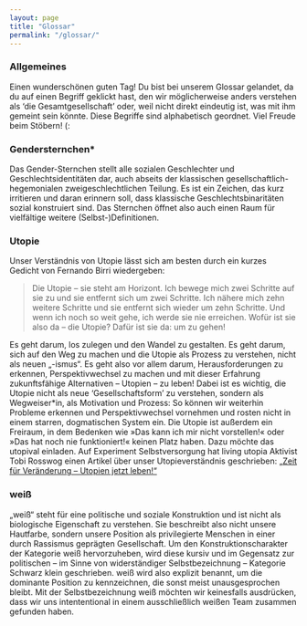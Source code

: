 ```yaml
---
layout: page
title: "Glossar"
permalink: "/glossar/"
---
```


### Allgemeines
Einen wunderschönen guten Tag! Du bist bei unserem Glossar gelandet, da du auf einen Begriff geklickt hast, den wir möglicherweise anders verstehen als ‘die Gesamtgesellschaft’ oder, weil nicht direkt eindeutig ist, was mit ihm gemeint sein könnte. Diese Begriffe sind alphabetisch geordnet. Viel Freude beim Stöbern! (:

### Gendersternchen*
Das Gender-Sternchen stellt alle sozialen Geschlechter und Geschlechtsidentitäten dar, auch abseits der klassischen gesellschaftlich-hegemonialen zweigeschlechtlichen Teilung. Es ist ein Zeichen, das kurz irritieren und daran erinnern soll, dass klassische Geschlechtsbinaritäten sozial konstruiert sind. Das Sternchen öffnet also auch einen Raum für vielfältige weitere (Selbst-)Definitionen.


### Utopie
Unser Verständnis von Utopie lässt sich am besten durch ein kurzes Gedicht von Fernando Birri wiedergeben:

> Die Utopie – sie steht am Horizont.
> Ich bewege mich zwei Schritte auf sie zu und sie entfernt sich um zwei Schritte.
> Ich nähere mich zehn weitere Schritte und sie entfernt sich wieder um zehn Schritte.
> Und wenn ich noch so weit gehe, ich werde sie nie erreichen.
> Wofür ist sie also da – die Utopie? Dafür ist sie da: um zu gehen!

Es geht darum, los zulegen und den Wandel zu gestalten. Es geht darum, sich auf den Weg zu machen und die Utopie als Prozess zu verstehen, nicht als neuen „-ismus“. Es geht also vor allem darum, Herausforderungen zu erkennen, Perspektivwechsel zu machen und mit dieser Erfahrung zukunftsfähige Alternativen – Utopien – zu leben! Dabei ist es wichtig, die Utopie nicht als neue ‘Gesellschaftsform’ zu verstehen, sondern als Wegweiser*in, als Motivation und Prozess: So können wir weiterhin Probleme erkennen und Perspektivwechsel vornehmen und rosten nicht in einem starren, dogmatischen System ein. Die Utopie ist außerdem ein Freiraum, in dem Bedenken wie »Das kann ich mir nicht vorstellen!« oder »Das hat noch nie funktioniert!« keinen Platz haben. Dazu möchte das utopival einladen. Auf Experiment Selbstversorgung hat living utopia Aktivist Tobi Rosswog einen Artikel über unser Utopieverständnis geschrieben: [„Zeit für Veränderung – Utopien jetzt leben!“][1]


### weiß
„weiß“ steht für eine politische und soziale Konstruktion und ist nicht als biologische Eigenschaft zu verstehen. Sie beschreibt also nicht unsere Hautfarbe, sondern unsere Position als privilegierte Menschen in einer durch Rassismus geprägten Gesellschaft. Um den Konstruktionscharakter der Kategorie weiß hervorzuheben, wird diese kursiv und im Gegensatz zur politischen – im Sinne von widerständiger Selbstbezeichnung – Kategorie Schwarz klein geschrieben. weiß wird also explizit benannt, um die dominante Position zu kennzeichnen, die sonst meist unausgesprochen bleibt.
Mit der Selbstbezeichnung weiß möchten wir keinesfalls ausdrücken, dass wir uns intententional in einem ausschließlich weißen Team zusammen gefunden haben.


[1]: https://experimentselbstversorgung.net/zeit-fuer-veraenderung-utopien-jetzt-leben/
